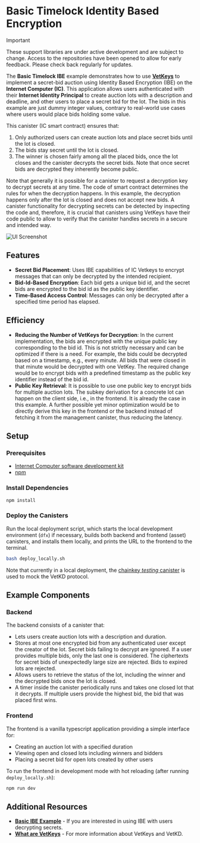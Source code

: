# Basic Timelock Identity Based Encryption

> [!IMPORTANT]  
> These support libraries are under active development and are subject to change. Access to the repositories have been opened to allow for early feedback. Please check back regularly for updates.

The **Basic Timelock IBE** example demonstrates how to use **[VetKeys](https://internetcomputer.org/docs/building-apps/network-features/vetkeys/introduction)** to implement a secret-bid auction using Identity Based Encryption (IBE) on the **Internet Computer (IC)**. This application allows users authenticated with their **Internet Identity Principal** to create auction lots with a description and deadline, and other users to place a secret bid for the lot. The bids in this example are just dummy integer values, contrary to real-world use cases where users would place bids holding some value.

This canister (IC smart contract) ensures that:
1. Only authorized users can create auction lots and place secret bids until the lot is closed.
2. The bids stay secret until the lot is closed.
3. The winner is chosen fairly among all the placed bids, once the lot closes and the canister decrypts the secret bids. Note that once secret bids are decrypted they inherently become public.

Note that generally it is possible for a canister to request a decryption key to decrypt secrets at any time.
The code of smart contract determines the rules for when the decryption happens.
In this example, the decryption happens only after the lot is closed and does not accept new bids.
A canister functionality for decrypting secrets can be detected by inspecting the code and, therefore, it is crucial that canisters using VetKeys have their code public to allow to verify that the canister handles secrets in a secure and intended way.

![UI Screenshot](ui_screenshot.png)

## Features

- **Secret Bid Placement**: Uses IBE capabilities of IC Vetkeys to encrypt messages that can only be decrypted by the intended recipient.
- **Bid-Id-Based Encryption**: Each bid gets a unique bid id, and the secret bids are encrypted to the bid id as the public key identifier.
- **Time-Based Access Control**: Messages can only be decrypted after a specified time period has elapsed.

## Efficiency

- **Reducing the Number of VetKeys for Decryption**: In the current implementation, the bids are encrypted with the unique public key corresponding to the bid id. This is not strictly necessary and can be optimized if there is a need. For example, the bids could be decrypted based on a timestamp, e.g., every minute. All bids that were closed in that minute would be decrypted with one VetKey. The required change would be to encrypt bids with a predefined timestamp as the public key identifier instead of the bid id.
- **Public Key Retrieval**: It is possible to use one public key to encrypt bids for multiple auction lots. The subkey derivation for a concrete lot can happen on the client side, i.e., in the frontend. It is already the case in this example. A further possible yet minor optimization would be to directly derive this key in the frontend or the backend instead of fetching it from the management canister, thus reducing the latency.

## Setup

### Prerequisites

- [Internet Computer software development kit](https://internetcomputer.org/docs/building-apps/getting-started/install)
- [npm](https://www.npmjs.com/package/npm)

### Install Dependencies

```bash
npm install
```

### Deploy the Canisters

Run the local deployment script, which starts the local development environment (`dfx`) if necessary, builds both backend and frontend (asset) canisters, and installs them locally, and prints the URL to the frontend to the terminal.
```bash
bash deploy_locally.sh
```

Note that currently in a local deployment, the [chainkey *testing* canister](https://github.com/dfinity/chainkey-testing-canister) is used to mock the VetKD protocol.

## Example Components

### Backend

The backend consists of a canister that:
* Lets users create auction lots with a description and duration.
* Stores at most one encrypted bid from any authenticated user except the creator of the lot. Secret bids failing to decrypt are ignored. If a user provides multiple bids, only the last one is considered. The ciphertexts for secret bids of unexpectedly large size are rejected. Bids to expired lots are rejected.
* Allows users to retrieve the status of the lot, including the winner and the decrypted bids once the lot is closed.
* A timer inside the canister periodically runs and takes one closed lot that it decrypts. If multiple users provide the highest bid, the bid that was placed first wins.

### Frontend

The frontend is a vanilla typescript application providing a simple interface for:
* Creating an auction lot with a specified duration
* Viewing open and closed lots including winners and bidders
* Placing a secret bid for open lots created by other users

To run the frontend in development mode with hot reloading (after running `deploy_locally.sh`):

```bash
npm run dev
```

## Additional Resources

- **[Basic IBE Example](../basic_ibe/)** - If you are interested in using IBE with users decrypting secrets.
- **[What are VetKeys](https://internetcomputer.org/docs/building-apps/network-features/vetkeys/introduction)** - For more information about VetKeys and VetKD. 